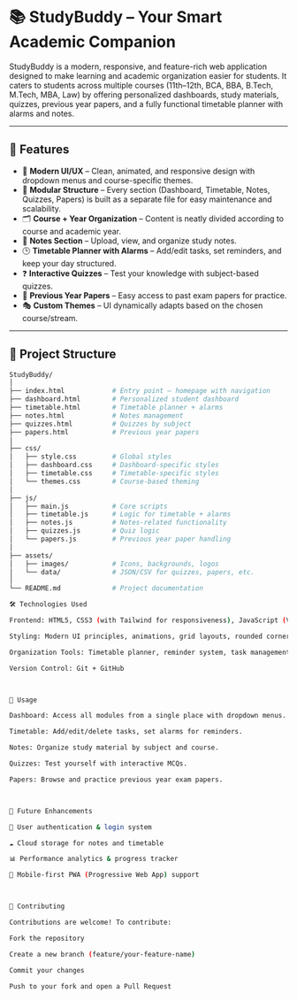 # 📚 StudyBuddy – Your Smart Academic Companion

StudyBuddy is a modern, responsive, and feature-rich web application designed to make learning and academic organization easier for students. It caters to students across multiple courses (11th–12th, BCA, BBA, B.Tech, M.Tech, MBA, Law) by offering personalized dashboards, study materials, quizzes, previous year papers, and a fully functional timetable planner with alarms and notes.  

---

## 🚀 Features  

- 🎨 **Modern UI/UX** – Clean, animated, and responsive design with dropdown menus and course-specific themes.  
- 📂 **Modular Structure** – Every section (Dashboard, Timetable, Notes, Quizzes, Papers) is built as a separate file for easy maintenance and scalability.  
- 🗂 **Course + Year Organization** – Content is neatly divided according to course and academic year.  
- 📝 **Notes Section** – Upload, view, and organize study notes.  
- 🕒 **Timetable Planner with Alarms** – Add/edit tasks, set reminders, and keep your day structured.  
- ❓ **Interactive Quizzes** – Test your knowledge with subject-based quizzes.  
- 📑 **Previous Year Papers** – Easy access to past exam papers for practice.  
- 🎭 **Custom Themes** – UI dynamically adapts based on the chosen course/stream.

---

## 📂 Project Structure  

```bash
StudyBuddy/
│
├── index.html            # Entry point – homepage with navigation
├── dashboard.html        # Personalized student dashboard
├── timetable.html        # Timetable planner + alarms
├── notes.html            # Notes management
├── quizzes.html          # Quizzes by subject
├── papers.html           # Previous year papers
│
├── css/
│   ├── style.css         # Global styles
│   ├── dashboard.css     # Dashboard-specific styles
│   ├── timetable.css     # Timetable-specific styles
│   └── themes.css        # Course-based theming
│
├── js/
│   ├── main.js           # Core scripts
│   ├── timetable.js      # Logic for timetable + alarms
│   ├── notes.js          # Notes-related functionality
│   ├── quizzes.js        # Quiz logic
│   └── papers.js         # Previous year paper handling
│
├── assets/
│   ├── images/           # Icons, backgrounds, logos
│   └── data/             # JSON/CSV for quizzes, papers, etc.
│
└── README.md             # Project documentation

🛠️ Technologies Used

Frontend: HTML5, CSS3 (with Tailwind for responsiveness), JavaScript (Vanilla + minor libraries if needed)

Styling: Modern UI principles, animations, grid layouts, rounded corners, soft shadows

Organization Tools: Timetable planner, reminder system, task management.

Version Control: Git + GitHub



🎯 Usage

Dashboard: Access all modules from a single place with dropdown menus.

Timetable: Add/edit/delete tasks, set alarms for reminders.

Notes: Organize study material by subject and course.

Quizzes: Test yourself with interactive MCQs.

Papers: Browse and practice previous year exam papers.



🌱 Future Enhancements

🔐 User authentication & login system

☁️ Cloud storage for notes and timetable

📊 Performance analytics & progress tracker

📱 Mobile-first PWA (Progressive Web App) support



🤝 Contributing

Contributions are welcome! To contribute:

Fork the repository

Create a new branch (feature/your-feature-name)

Commit your changes

Push to your fork and open a Pull Request
